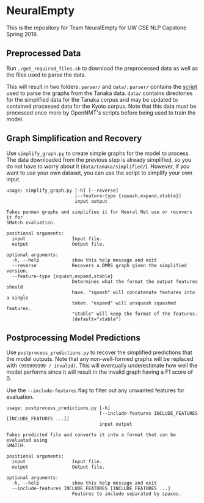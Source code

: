 # NeuralEmpty

This is the repository for Team NeuralEmpty for UW CSE NLP Capstone Spring 2018.

## Preprocessed Data

Run `./get_required_files.sh` to download the preprocessed data as well as the
files used to parse the data.

This will result in two folders: `parser/` and `data/`. `parser/` contains the
[script](https://github.com/goodmami/mrs-to-penman) used to parse the graphs
from the Tanaka data. `data/` contains directories for the simplified data for
the Tanaka corpus and may be updated to contained processed data for the Kyoto
corpus. Note that this data must be processed once more by OpenNMT's scripts
before being used to train the model.

## Graph Simplification and Recovery
Use `simplify_graph.py` to create simple graphs for the model to process. The
data downloaded from the previous step is already simplified, so you do not
have to worry about it (`data/tanaka/simplified/`). However, if you want to use
your own dataset, you can use the script to simplify your own input.

```
usage: simplify_graph.py [-h] [--reverse]
                         [--feature-type {squash,expand,stable}]
                         input output

Takes penman graphs and simplifies it for Neural Net use or recovers it for
SMatch evaluation.

positional arguments:
  input                 Input file.
  output                Output file.

optional arguments:
  -h, --help            show this help message and exit
  --reverse             Recovers a DMRS graph given the simplified version.
  --feature-type {squash,expand,stable}
                        Determines what the format the output features should
                        have. "squash" will concatenate features into a single
                        token. "expand" will unsquash squashed features.
                        "stable" will keep the format of the features.
                        (default="stable")
```

## Postprocessing Model Predictions
Use `postprocess_predictions.py` to recover the simplified predictions that the
model outputs. Note that any non-well-formed graphs will be replaced with
`(999999999 / invalid)`. This will eventually underestimate how well the model
performs since it will result in the invalid graph having a F1 score of 0.

Use the `--include-features` flag to filter out any unwanted features for
evaluation.

```
usage: postprocess_predictions.py [-h]
                                  [--include-features INCLUDE_FEATURES [INCLUDE_FEATURES ...]]
                                  input output

Takes predicted file and converts it into a format that can be evaluated using
SMATCH.

positional arguments:
  input                 Input file.
  output                Output file.

optional arguments:
  -h, --help            show this help message and exit
  --include-features INCLUDE_FEATURES [INCLUDE_FEATURES ...]
                        Features to include separated by spaces.
```
